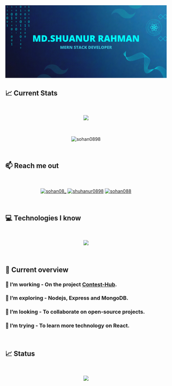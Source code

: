 <a href="www.linkedin.com/in/shuhanur0898/">
<img src="https://raw.githubusercontent.com/Sohan0898/Sohan0898/main/Blue%20Tosca%20Geometric%20Technology%20Linkedln%20Banner%20(2000%20x%20900%20px).png" />
</a>

## :chart_with_upwards_trend: Current Stats

<br />
<p align="center">
  <img width="60%" src="https://github-readme-streak-stats.herokuapp.com?user=Sohan0898&theme=react&hide_border=true&background=0D1117&stroke=0D1117&fire=00FFFC&sideLabels=1034BF&currStreakNum=00FFFC&ring=00FFFC&currStreakLabel=00FFFC&sideNums=1034BF" />
</p>

<br/>

<p align="center"><img align="center" width="40%" src="https://github-readme-stats.vercel.app/api/top-langs?username=sohan0898&theme=react&hide_border=true&background=0D1117&show_icons=true&locale=en&layout=compact" alt="sohan0898" /></p>

<br />

## :mailbox: Reach me out

<br />

<p align="center">
<a href="https://twitter.com/sohan08_" target="blank"><img align="center" src="https://raw.githubusercontent.com/rahuldkjain/github-profile-readme-generator/master/src/images/icons/Social/twitter.svg" alt="sohan08_" height="30" width="40" /></a>
<a href="https://linkedin.com/in/shuhanur0898" target="blank"><img align="center" src="https://raw.githubusercontent.com/rahuldkjain/github-profile-readme-generator/master/src/images/icons/Social/linked-in-alt.svg" alt="shuhanur0898" height="30" width="40" /></a>
<a href="https://dribbble.com/sohan088" target="blank"><img align="center" src="https://raw.githubusercontent.com/rahuldkjain/github-profile-readme-generator/master/src/images/icons/Social/dribbble.svg" alt="sohan088" height="30" width="40" /></a>
</p>

<br />

## :computer: Technologies I know

<br>
<p align="center">
  <a href="https://skillicons.dev">
    <img src="https://skillicons.dev/icons?i=html,css,tailwind,js,react,nodejs,express,mongodb,firebase,netlify,vercel,materialui&perline=6" />
  </a>
</p>
<br/>



## :eyes: Current overview

### 🔭 I’m working - On the project [Contest-Hub](https://github.com/Sohan0898/Contest-hub-client).
### 🌱 I’m exploring - Nodejs, Express and MongoDB. 
### 👯 I’m looking - To collaborate on open-source projects. 
### 🤔 I’m trying - To learn more technology on React. 

<br />

## :chart_with_upwards_trend: Status

<br />
<p align="center">
  <img width="60%" src="http://github-profile-summary-cards.vercel.app/api/cards/profile-details?username=Sohan0898&theme=transparent" />
</p>

